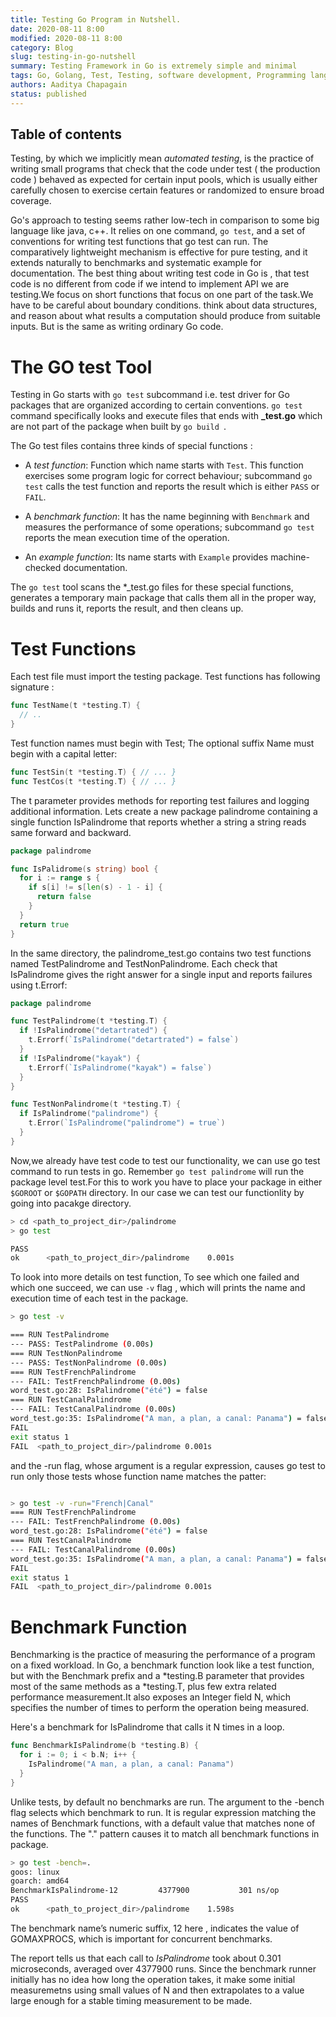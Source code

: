 ```yaml
---
title: Testing Go Program in Nutshell.
date: 2020-08-11 8:00
modified: 2020-08-11 8:00
category: Blog
slug: testing-in-go-nutshell
summary: Testing Framework in Go is extremely simple and minimal
tags: Go, Golang, Test, Testing, software development, Programming language, TDD
authors: Aaditya Chapagain
status: published
---
```


## Table of contents

Testing, by which we implicitly mean _automated testing_, is the practice of writing small programs that check that the code under test ( the production code ) behaved as expected for certain input pools, which is usually either carefully chosen to exercise certain features or randomized to ensure broad coverage.

Go's approach to testing seems rather low-tech in comparison to some big language like java, c++. It relies on one command, `go test`, and a set of conventions for writing test functions that go test can run. The comparatively lightweight mechanism is effective for pure testing, and it extends naturally to benchmarks and systematic example for documentation. The best thing about writing test code in Go is , that test code is no different from code if we intend to implement API we are testing.We focus on short functions that focus on one part of the task.We have to be careful about boundary conditions. think about data structures, and reason about what results a computation should produce from suitable inputs. But is the same as writing ordinary Go code.

# The GO test Tool

Testing in Go starts with `go test` subcommand i.e. test driver for Go packages that are organized according to certain conventions. `go test` command specifically looks and execute files that ends with **\_test.go** which are not part of the package when built by `go build `.

The Go test files contains three kinds of special functions :

- A _test function_: Function which name starts with `Test`. This function exercises some program logic for correct behaviour; subcommand `go test` calls the test function and reports the result which is either `PASS` or `FAIL`.

- A _benchmark function_: It has the name beginning with `Benchmark` and measures the performance of some operations; subcommand `go test` reports the mean execution time of the operation.

- An _example function_: Its name starts with `Example` provides machine-checked documentation.

The `go test` tool scans the \*\_test.go files for these special functions, generates a temporary main package that calls them all in the proper way, builds and runs it, reports the result, and then cleans up.

# Test Functions

Each test file must import the testing package. Test functions has following signature :

```go
func TestName(t *testing.T) {
  // ..
}

```

Test function names must begin with Test; The optional suffix Name must begin with a capital letter:

```go
func TestSin(t *testing.T) { // ... }
func TestCos(t *testing.T) { // ... }
```

The t parameter provides methods for reporting test failures and logging additional information. Lets create a new package palindrome containing a single function IsPalindrome that reports whether a string a string reads same forward and backward.

```go
package palindrome

func IsPalidrome(s string) bool {
  for i := range s {
    if s[i] != s[len(s) - 1 - i] {
      return false
    }
  }
  return true
}

```

In the same directory, the palindrome_test.go contains two test functions named TestPalindrome and TestNonPalindrome. Each check that IsPalindrome gives the right answer for a single input and reports failures using t.Errorf:

```go
package palindrome

func TestPalindrome(t *testing.T) {
  if !IsPalindrome("detartrated") {
    t.Errorf(`IsPalindrome("detartrated") = false`)
  }
  if !IsPalindrome("kayak") {
    t.Errorf(`IsPalindrome("kayak") = false`)
  }
}

func TestNonPalindrome(t *testing.T) {
  if IsPalindrome("palindrome") {
    t.Error(`IsPalindrome("palindrome") = true`)
  }
}

```

Now,we already have test code to test our functionality, we can use go test command to run tests in go.
Remember `go test palindrome` will run the package level test.For this to work you have to place your package in either `$GOROOT` or `$GOPATH` directory.
In our case we can test our functionlity by going into pacakge directory.

```bash
> cd <path_to_project_dir>/palindrome
> go test

PASS
ok  	<path_to_project_dir>/palindrome	0.001s
```

To look into more details on test function, To see which one failed and which one succeed, we can use `-v` flag , which will prints the name and execution time of each test in the package.

```bash
> go test -v

=== RUN TestPalindrome
--- PASS: TestPalindrome (0.00s)
=== RUN TestNonPalindrome
--- PASS: TestNonPalindrome (0.00s)
=== RUN TestFrenchPalindrome
--- FAIL: TestFrenchPalindrome (0.00s)
word_test.go:28: IsPalindrome("été") = false
=== RUN TestCanalPalindrome
--- FAIL: TestCanalPalindrome (0.00s)
word_test.go:35: IsPalindrome("A man, a plan, a canal: Panama") = false
FAIL
exit status 1
FAIL  <path_to_project_dir>/palindrome 0.001s

```

and the -run flag, whose argument is a regular expression, causes go test to run only those tests whose function name matches the patter:

```bash

> go test -v -run="French|Canal"
=== RUN TestFrenchPalindrome
--- FAIL: TestFrenchPalindrome (0.00s)
word_test.go:28: IsPalindrome("été") = false
=== RUN TestCanalPalindrome
--- FAIL: TestCanalPalindrome (0.00s)
word_test.go:35: IsPalindrome("A man, a plan, a canal: Panama") = false
FAIL
exit status 1
FAIL  <path_to_project_dir>/palindrome 0.001s

```

# Benchmark Function

Benchmarking is the practice of measuring the performance of a program on a fixed workload. In Go, a benchmark function look like a test function, but with the
Benchmark prefix and a *testing.B parameter that provides most of the same methods as a *testing.T, plus few extra related performance measurement.It also exposes 
an Integer field N, which specifies the number of times to perform the operation being measured.

Here's a benchmark for IsPalindrome that calls it N times in a loop.

```go
func BenchmarkIsPalindrome(b *testing.B) {
  for i := 0; i < b.N; i++ {
    IsPalindrome("A man, a plan, a canal: Panama")
  }
}
```

Unlike tests, by default no benchmarks are run. The argument to the -bench flag selects which benchmark to run. It is regular expression matching the names of Benchmark functions, with a default value that matches none of the functions. The "." pattern causes it to match all benchmark functions in package. 

```bash
> go test -bench=.
goos: linux
goarch: amd64
BenchmarkIsPalindrome-12    	 4377900	       301 ns/op
PASS
ok  	<path_to_project_dir>/palindrome	1.598s
```

The benchmark name’s numeric suffix, 12 here , indicates the value of GOMAXPROCS, which is important for concurrent benchmarks.

The report tells us that each call to *IsPalindrome* took about 0.301 microseconds, averaged over 4377900 runs. Since the benchmark runner initially has no idea how long the operation takes, it make some initial measuremetns using small values of N and then extrapolates to a value large enough for a stable timing measurement to be made.
